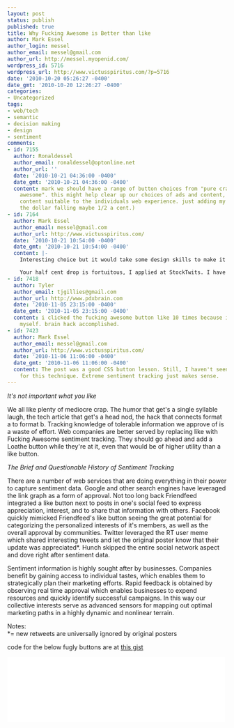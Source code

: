 ```yaml
---
layout: post
status: publish
published: true
title: Why Fucking Awesome is Better than like
author: Mark Essel
author_login: messel
author_email: messel@gmail.com
author_url: http://messel.myopenid.com/
wordpress_id: 5716
wordpress_url: http://www.victusspiritus.com/?p=5716
date: '2010-10-20 05:26:27 -0400'
date_gmt: '2010-10-20 12:26:27 -0400'
categories:
- Uncategorized
tags:
- web/tech
- semantic
- decision making
- design
- sentiment
comments:
- id: 7155
  author: Ronaldessel
  author_email: ronaldessel@optonline.net
  author_url: ''
  date: '2010-10-21 04:36:00 -0400'
  date_gmt: '2010-10-21 04:36:00 -0400'
  content: mark we should have a range of button choices from "pure crap" to "fucking
    awesome". this might help clear up our choices of ads and content, and help guide
    content suitable to the individuals web experience. just adding my 2 cents (with
    the dollar falling maybe 1/2 a cent.)
- id: 7164
  author: Mark Essel
  author_email: messel@gmail.com
  author_url: http://www.victusspiritus.com/
  date: '2010-10-21 10:54:00 -0400'
  date_gmt: '2010-10-21 10:54:00 -0400'
  content: |-
    Interesting choice but it would take some design skills to make it easy as crap to use. Slide bar, 3-5 choices?

    Your half cent drop is fortuitous, I applied at StockTwits. I have no idea if I'm the right Duracell battery unit for them.
- id: 7418
  author: Tyler
  author_email: tjgillies@gmail.com
  author_url: http://www.pdxbrain.com
  date: '2010-11-05 23:15:00 -0400'
  date_gmt: '2010-11-05 23:15:00 -0400'
  content: i clicked the fucking awesome button like 10 times because i couldn't control
    myself. brain hack accomplished.
- id: 7423
  author: Mark Essel
  author_email: messel@gmail.com
  author_url: http://www.victusspiritus.com/
  date: '2010-11-06 11:06:00 -0400'
  date_gmt: '2010-11-06 11:06:00 -0400'
  content: The post was a good CSS button lesson. Still, I haven't seen broad adoption
    for this technique. Extreme sentiment tracking just makes sense.
---
```

<p><i>It's not important what you like</i></p>
<p>We all like plenty of mediocre crap. The humor that get's a single syllable laugh, the tech article that get's a head nod, the hack that connects format a to format b. Tracking knowledge of tolerable information we approve of is a waste of effort. Web companies are better served by replacing like with Fucking Awesome sentiment tracking. They should go ahead and add a Loathe button while they're at it, even that would be of higher utility than a like button.</p>
<p><i>The Brief and Questionable History of Sentiment Tracking</i></p>
<p>There are a number of web services that are doing everything in their power to capture sentiment data. Google and other search engines have leveraged the link graph as a form of approval. Not too long back Friendfeed integrated a like button next to posts in one's social feed to express appreciation, interest, and to share that information with others. Facebook quickly mimicked Friendfeed's like button seeing the great potential for categorizing the personalized interests of it's members, as well as the overall approval by communities. Twitter leveraged the RT user meme which shared interesting tweets and let the original poster know that their update was appreciated*. Hunch skipped the entire social network aspect and dove right after sentiment data.</p>
<p>Sentiment information is highly sought after by businesses. Companies benefit by gaining access to individual tastes, which enables them to strategically plan their marketing efforts. Rapid feedback is obtained by observing real time approval which enables businesses to expend resources and quickly identify successful campaigns. In this way our collective interests serve as advanced sensors for mapping out optimal marketing paths in a highly dynamic and nonlinear terrain.</p>
<p>Notes:<br />
*=  new retweets are universally ignored by original posters</p>

<p>
  <p>code for the below fugly buttons are at <a href="http://gist.github.com/636281">this gist</a></p>
  <div class="responsive-wrap">
    <iframe src="//victusfate.github.io/victusspiritus/button.html" frameborder="0" width="500" height="150" allowfullscreen="true" mozallowfullscreen="true" webkitallowfullscreen="true" />
  </div>
</p>

